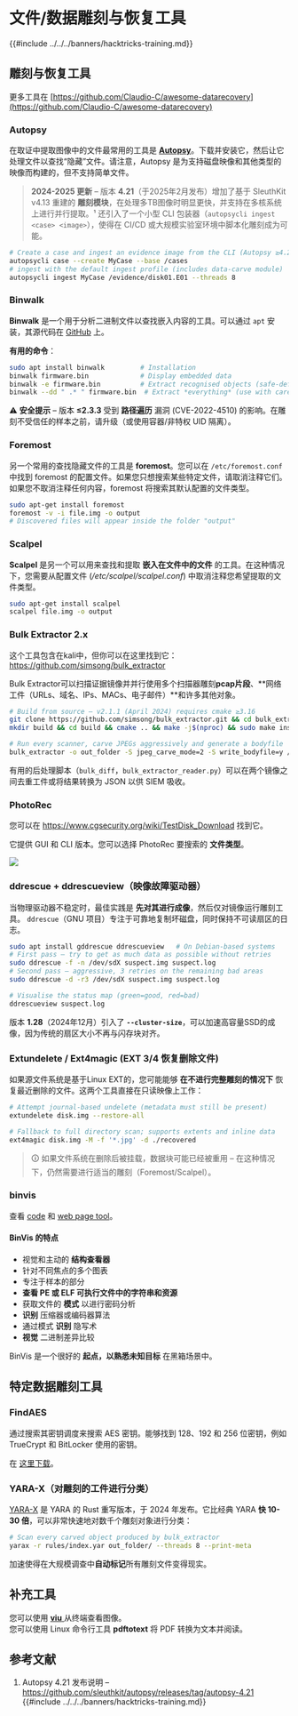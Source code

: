 # 文件/数据雕刻与恢复工具

{{#include ../../../banners/hacktricks-training.md}}

## 雕刻与恢复工具

更多工具在 [https://github.com/Claudio-C/awesome-datarecovery](https://github.com/Claudio-C/awesome-datarecovery)

### Autopsy

在取证中提取图像中的文件最常用的工具是 [**Autopsy**](https://www.autopsy.com/download/)。下载并安装它，然后让它处理文件以查找“隐藏”文件。请注意，Autopsy 是为支持磁盘映像和其他类型的映像而构建的，但不支持简单文件。

> **2024-2025 更新** – 版本 **4.21**（于2025年2月发布）增加了基于 SleuthKit v4.13 重建的 **雕刻模块**，在处理多TB图像时明显更快，并支持在多核系统上进行并行提取。¹  还引入了一个小型 CLI 包装器（`autopsycli ingest <case> <image>`），使得在 CI/CD 或大规模实验室环境中脚本化雕刻成为可能。
```bash
# Create a case and ingest an evidence image from the CLI (Autopsy ≥4.21)
autopsycli case --create MyCase --base /cases
# ingest with the default ingest profile (includes data-carve module)
autopsycli ingest MyCase /evidence/disk01.E01 --threads 8
```
### Binwalk <a href="#binwalk" id="binwalk"></a>

**Binwalk** 是一个用于分析二进制文件以查找嵌入内容的工具。可以通过 `apt` 安装，其源代码在 [GitHub](https://github.com/ReFirmLabs/binwalk) 上。

**有用的命令**：
```bash
sudo apt install binwalk         # Installation
binwalk firmware.bin             # Display embedded data
binwalk -e firmware.bin          # Extract recognised objects (safe-default)
binwalk --dd " .* " firmware.bin  # Extract *everything* (use with care)
```
⚠️  **安全提示** – 版本 **≤2.3.3** 受到 **路径遍历** 漏洞 (CVE-2022-4510) 的影响。在雕刻不受信任的样本之前，请升级（或使用容器/非特权 UID 隔离）。

### Foremost

另一个常用的查找隐藏文件的工具是 **foremost**。您可以在 `/etc/foremost.conf` 中找到 foremost 的配置文件。如果您只想搜索某些特定文件，请取消注释它们。如果您不取消注释任何内容，foremost 将搜索其默认配置的文件类型。
```bash
sudo apt-get install foremost
foremost -v -i file.img -o output
# Discovered files will appear inside the folder "output"
```
### **Scalpel**

**Scalpel** 是另一个可以用来查找和提取 **嵌入在文件中的文件** 的工具。在这种情况下，您需要从配置文件 (_/etc/scalpel/scalpel.conf_) 中取消注释您希望提取的文件类型。
```bash
sudo apt-get install scalpel
scalpel file.img -o output
```
### Bulk Extractor 2.x

这个工具包含在kali中，但你可以在这里找到它：<https://github.com/simsong/bulk_extractor>

Bulk Extractor可以扫描证据镜像并并行使用多个扫描器雕刻**pcap片段**、**网络工件（URLs、域名、IPs、MACs、电子邮件）**和许多其他对象。
```bash
# Build from source – v2.1.1 (April 2024) requires cmake ≥3.16
git clone https://github.com/simsong/bulk_extractor.git && cd bulk_extractor
mkdir build && cd build && cmake .. && make -j$(nproc) && sudo make install

# Run every scanner, carve JPEGs aggressively and generate a bodyfile
bulk_extractor -o out_folder -S jpeg_carve_mode=2 -S write_bodyfile=y /evidence/disk.img
```
有用的后处理脚本（`bulk_diff`，`bulk_extractor_reader.py`）可以在两个镜像之间去重工件或将结果转换为 JSON 以供 SIEM 吸收。

### PhotoRec

您可以在 <https://www.cgsecurity.org/wiki/TestDisk_Download> 找到它。

它提供 GUI 和 CLI 版本。您可以选择 PhotoRec 要搜索的 **文件类型**。

![](<../../../images/image (242).png>)

### ddrescue + ddrescueview（映像故障驱动器）

当物理驱动器不稳定时，最佳实践是 **先对其进行成像**，然后仅对镜像运行雕刻工具。 `ddrescue`（GNU 项目）专注于可靠地复制坏磁盘，同时保持不可读扇区的日志。
```bash
sudo apt install gddrescue ddrescueview   # On Debian-based systems
# First pass – try to get as much data as possible without retries
sudo ddrescue -f -n /dev/sdX suspect.img suspect.log
# Second pass – aggressive, 3 retries on the remaining bad areas
sudo ddrescue -d -r3 /dev/sdX suspect.img suspect.log

# Visualise the status map (green=good, red=bad)
ddrescueview suspect.log
```
版本 **1.28**（2024年12月）引入了 **`--cluster-size`**，可以加速高容量SSD的成像，因为传统的扇区大小不再与闪存块对齐。

### Extundelete / Ext4magic (EXT 3/4 恢复删除文件)

如果源文件系统是基于Linux EXT的，您可能能够 **在不进行完整雕刻的情况下** 恢复最近删除的文件。这两个工具直接在只读映像上工作：
```bash
# Attempt journal-based undelete (metadata must still be present)
extundelete disk.img --restore-all

# Fallback to full directory scan; supports extents and inline data
ext4magic disk.img -M -f '*.jpg' -d ./recovered
```
> 🛈 如果文件系统在删除后被挂载，数据块可能已经被重用 – 在这种情况下，仍然需要进行适当的雕刻（Foremost/Scalpel）。

### binvis

查看 [code](https://code.google.com/archive/p/binvis/) 和 [web page tool](https://binvis.io/#/)。

#### BinVis 的特点

- 视觉和主动的 **结构查看器**
- 针对不同焦点的多个图表
- 专注于样本的部分
- **查看 PE 或 ELF 可执行文件中的字符串和资源**
- 获取文件的 **模式** 以进行密码分析
- **识别** 压缩器或编码器算法
- 通过模式 **识别** 隐写术
- **视觉** 二进制差异比较

BinVis 是一个很好的 **起点，以熟悉未知目标** 在黑箱场景中。

## 特定数据雕刻工具

### FindAES

通过搜索其密钥调度来搜索 AES 密钥。能够找到 128、192 和 256 位密钥，例如 TrueCrypt 和 BitLocker 使用的密钥。

在 [这里下载](https://sourceforge.net/projects/findaes/)。

### YARA-X（对雕刻的工件进行分类）

[YARA-X](https://github.com/VirusTotal/yara-x) 是 YARA 的 Rust 重写版本，于 2024 年发布。它比经典 YARA **快 10-30 倍**，可以非常快速地对数千个雕刻对象进行分类：
```bash
# Scan every carved object produced by bulk_extractor
yarax -r rules/index.yar out_folder/ --threads 8 --print-meta
```
加速使得在大规模调查中**自动标记**所有雕刻文件变得现实。

## 补充工具

您可以使用 [**viu** ](https://github.com/atanunq/viu) 从终端查看图像。  \
您可以使用 Linux 命令行工具 **pdftotext** 将 PDF 转换为文本并阅读。

## 参考文献

1. Autopsy 4.21 发布说明 – <https://github.com/sleuthkit/autopsy/releases/tag/autopsy-4.21>
{{#include ../../../banners/hacktricks-training.md}}
